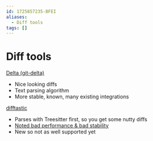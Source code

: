 ```yaml
---
id: 1725857235-BFEI
aliases:
  - Diff tools
tags: []
---
```


# Diff tools

[Delta (git-delta)](https://github.com/dandavison/delta)
- Nice looking diffs
- Text parsing algorithm
- More stable, known, many existing integrations

[difftastic](https://github.com/Wilfred/difftastic)
- Parses with Treesitter first, so you get some nutty diffs
- [Noted bad performance & bad stability](https://github.com/Wilfred/difftastic#known-issues)
- New so not as well supported yet

